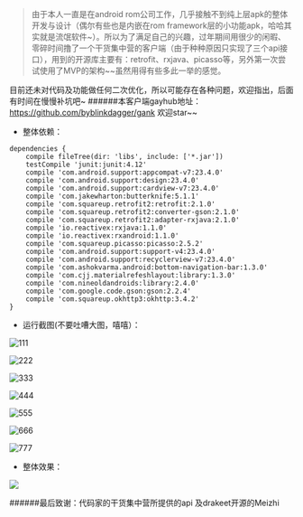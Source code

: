 >由于本人一直是在android rom公司工作，几乎接触不到纯上层apk的整体开发与设计（偶尔有些也是内嵌在rom framework层的小功能apk，哈哈其实就是流氓软件~）。所以为了满足自己的兴趣，过年期间用很少的闲暇、零碎时间撸了一个干货集中营的客户端（由于种种原因只实现了三个api接口），用到的开源库主要有：retrofit、rxjava、picasso等，另外第一次尝试使用了MVP的架构~~虽然用得有些多此一举的感觉。

目前还未对代码及功能做任何二次优化，所以可能存在各种问题，欢迎指出，后面有时间在慢慢补坑吧~
######本客户端gayhub地址：https://github.com/byblinkdagger/gank      欢迎star~~

* 整体依赖：
```
dependencies {
    compile fileTree(dir: 'libs', include: ['*.jar'])
    testCompile 'junit:junit:4.12'
    compile 'com.android.support:appcompat-v7:23.4.0'
    compile 'com.android.support:design:23.4.0'
    compile 'com.android.support:cardview-v7:23.4.0'
    compile 'com.jakewharton:butterknife:5.1.1'
    compile 'com.squareup.retrofit2:retrofit:2.1.0'
    compile 'com.squareup.retrofit2:converter-gson:2.1.0'
    compile 'com.squareup.retrofit2:adapter-rxjava:2.1.0'
    compile 'io.reactivex:rxjava:1.1.0'
    compile 'io.reactivex:rxandroid:1.1.0'
    compile 'com.squareup.picasso:picasso:2.5.2'
    compile 'com.android.support:support-v4:23.4.0'
    compile 'com.android.support:recyclerview-v7:23.4.0'
    compile 'com.ashokvarma.android:bottom-navigation-bar:1.3.0'
    compile 'com.cjj.materialrefeshlayout:library:1.3.0'
    compile 'com.nineoldandroids:library:2.4.0'
    compile 'com.google.code.gson:gson:2.2.4'
    compile 'com.squareup.okhttp3:okhttp:3.4.2'
}
```
* 运行截图(不要吐嘈大图，嘻嘻）：

![111](http://upload-images.jianshu.io/upload_images/2555073-ef62fef410fdd5ad.png?imageMogr2/auto-orient/strip%7CimageView2/2/w/1240)

![222](http://upload-images.jianshu.io/upload_images/2555073-22d842e2e668a9c6.png?imageMogr2/auto-orient/strip%7CimageView2/2/w/1240)

![333](http://upload-images.jianshu.io/upload_images/2555073-40dd17cc1cef6e8f.png?imageMogr2/auto-orient/strip%7CimageView2/2/w/1240)

![444](http://upload-images.jianshu.io/upload_images/2555073-555562494e828063.png?imageMogr2/auto-orient/strip%7CimageView2/2/w/1240)

![555](http://upload-images.jianshu.io/upload_images/2555073-c4aeea4856b939aa.png?imageMogr2/auto-orient/strip%7CimageView2/2/w/1240)

![666](http://upload-images.jianshu.io/upload_images/2555073-2e8e03952462cda8.png?imageMogr2/auto-orient/strip%7CimageView2/2/w/1240)

![777](http://upload-images.jianshu.io/upload_images/2555073-48030ac8eab72057.png?imageMogr2/auto-orient/strip%7CimageView2/2/w/1240)


* 整体效果：

![](http://upload-images.jianshu.io/upload_images/2555073-8d50bc8095d20d7b.gif?imageMogr2/auto-orient/strip)


######最后致谢：代码家的干货集中营所提供的api 及drakeet开源的Meizhi
